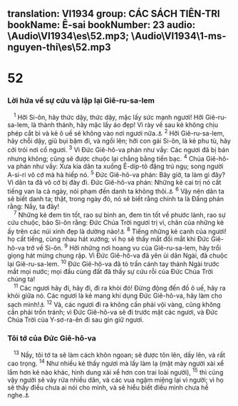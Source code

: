 translation: VI1934
group: CÁC SÁCH TIÊN-TRI
bookName: Ê-sai 
bookNumber: 23
audio: \Audio\VI1934\es\52.mp3; \Audio\VI1934\1-ms-nguyen-thi\es\52.mp3
-------

<div class="title"><h1>52</h1><h3>Lời hứa về sự cứu và lập lại Giê-ru-sa-lem</h3></div>
<span class="verse es_52_1"> <sup>1</sup> Hỡi Si-ôn, hãy thức dậy, thức dậy, mặc lấy sức mạnh ngươi! Hỡi Giê-ru-sa-lem, là thành thánh, hãy mặc lấy áo đẹp! Vì rày về sau kẻ không chịu phép cắt bì và kẻ ô uế sẽ không vào nơi ngươi nữa.<a data-toggle="tooltip" data-placement="bottom" title="Kh 21:2,27">⚓</a></span>
<span class="verse es_52_2"><sup>2</sup> Hỡi Giê-ru-sa-lem, hãy chỗi dậy, giũ bụi bặm đi, và ngồi lên; hỡi con gái Si-ôn, là kẻ phu tù, hãy cởi trói nơi cổ ngươi. </span>
<span class="verse es_52_3"><sup>3</sup> Vì Đức Giê-hô-va phán như vầy: Các ngươi đã bị bán nhưng không; cũng sẽ được chuộc lại chẳng bằng tiền bạc. </span>
<span class="verse es_52_4"><sup>4</sup> Chúa Giê-hô-va phán như vầy: Xưa kia dân ta xuống Ê-díp-tô đặng trú ngụ; song người A-si-ri vô cớ mà hà hiếp nó. </span>
<span class="verse es_52_5"><sup>5</sup> Đức Giê-hô-va phán: Bây giờ, ta làm gì đây? Vì dân ta đã vô cớ bị đày đi. Đức Giê-hô-va phán: Những kẻ cai trị nó cất tiếng van la cả ngày, nói phạm đến danh ta không thôi.<a data-toggle="tooltip" data-placement="bottom" title="Ro 2:24">⚓</a></span>
<span class="verse es_52_6"><sup>6</sup> Vậy nên dân ta sẽ biết danh ta; thật, trong ngày đó, nó sẽ biết rằng chính ta là Đấng phán rằng: Nầy, ta đây! <br/></span>
<span class="verse es_52_7"> <sup>7</sup> Những kẻ đem tin tốt, rao sự bình an, đem tin tốt về phước lành, rao sự cứu chuộc, bảo Si-ôn rằng: Đức Chúa Trời ngươi trị vì, chân của những kẻ ấy trên các núi xinh đẹp là dường nào!<a data-toggle="tooltip" data-placement="bottom" title="Na 1:15; Ro 10:15; Eph 6:15">⚓</a></span>
<span class="verse es_52_8"><sup>8</sup> Tiếng những kẻ canh của ngươi! họ cất tiếng, cùng nhau hát xướng; vì họ sẽ thấy mắt đối mắt khi Đức Giê-hô-va trở về Si-ôn. </span>
<span class="verse es_52_9"><sup>9</sup> Hỡi những nơi hoang vu của Giê-ru-sa-lem, hãy trổi giọng hát mừng chung rập. Vì Đức Giê-hô-va đã yên ủi dân Ngài, đã chuộc lại Giê-ru-sa-lem. </span>
<span class="verse es_52_10"><sup>10</sup> Đức Giê-hô-va đã tỏ trần cánh tay thánh Ngài trước mắt mọi nước; mọi đầu cùng đất đã thấy sự cứu rỗi của Đức Chúa Trời chúng ta! <br/></span>
<span class="verse es_52_11"> <sup>11</sup> Các ngươi hãy đi, hãy đi, đi ra khỏi đó! Đừng động đến đồ ô uế, hãy ra khỏi giữa nó. Các ngươi là kẻ mang khí dụng Đức Giê-hô-va, hãy làm cho sạch mình!<a data-toggle="tooltip" data-placement="bottom" title="2Co 6:17">⚓</a></span>
<span class="verse es_52_12"><sup>12</sup> Vả, các ngươi đi ra không cần phải vội vàng, cũng không cần phải trốn tránh; vì Đức Giê-hô-va sẽ đi trước mặt các ngươi, và Đức Chúa Trời của Y-sơ-ra-ên đi sau gìn giữ ngươi. <br/></span>
<div class="title"><h3>Tôi tớ của Đức Giê-hô-va</h3></div>
<span class="verse es_52_13"> <sup>13</sup> Nầy, tôi tớ ta sẽ làm cách khôn ngoan; sẽ được tôn lên, dấy lên, và rất cao trọng. </span>
<span class="verse es_52_14"><sup>14</sup> Như nhiều kẻ thấy ngươi mà lấy làm lạ (mặt mày người xài xể lắm hơn kẻ nào khác, hình dung xài xể hơn con trai loài người), </span>
<span class="verse es_52_15"><sup>15</sup> thì cũng vậy người sẽ vảy rửa nhiều dân, và các vua ngậm miệng lại vì người; vì họ sẽ thấy điều chưa ai nói cho mình, và sẽ hiểu biết điều mình chưa hề nghe.<a data-toggle="tooltip" data-placement="bottom" title="Ro 15:21">⚓</a><br/></span>
